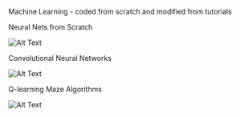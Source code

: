 Machine Learning - coded from scratch and modified from tutorials

Neural Nets from Scratch

![Alt Text](https://community.alteryx.com/t5/image/serverpage/image-id/42339i8BA3F2CCCEDE7458?v=1.0.png)

Convolutional Neural Networks

![Alt Text](https://media.giphy.com/media/i4NjAwytgIRDW/giphy.gif)

Q-learning Maze Algorithms

![Alt Text](https://storage.googleapis.com/accel-brain-code/Reinforcement-Learning/img/DQN_single_agent_goal_compressed.gif)
